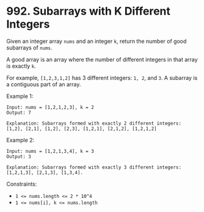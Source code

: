 # 992. Subarrays with K Different Integers

Given an integer array `nums` and an integer `k`, return the number of good subarrays of `nums`.

A good array is an array where the number of different integers in that array is exactly `k`.

For example, `[1,2,3,1,2]` has 3 different integers: `1, 2`, and `3`.
A subarray is a contiguous part of an array.

Example 1:

    Input: nums = [1,2,1,2,3], k = 2
    Output: 7

    Explanation: Subarrays formed with exactly 2 different integers: [1,2], [2,1], [1,2], [2,3], [1,2,1], [2,1,2], [1,2,1,2]

Example 2:

    Input: nums = [1,2,1,3,4], k = 3
    Output: 3

    Explanation: Subarrays formed with exactly 3 different integers: [1,2,1,3], [2,1,3], [1,3,4].

Constraints:

- `1 <= nums.length <= 2 * 10^4`
- `1 <= nums[i], k <= nums.length`